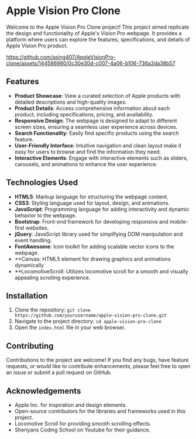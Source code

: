 # Apple Vision Pro Clone

Welcome to the Apple Vision Pro Clone project! This project aimed replicate the design and functionality of Apple's Vision Pro webpage. It provides a platform where users can explore the features, specifications, and details of Apple Vision Pro product.




https://github.com/asing407/AppleVisionPro-clone/assets/144586980/0c30e30d-c007-4a06-b106-736a2da38b57



## Features

- **Product Showcase**: View a curated selection of Apple products with detailed descriptions and high-quality images.
- **Product Details**: Access comprehensive information about each product, including specifications, pricing, and availability.
- **Responsive Design**: The webpage is designed to adapt to different screen sizes, ensuring a seamless user experience across devices.
- **Search Functionality**: Easily find specific products using the search feature.
- **User-Friendly Interface**: Intuitive navigation and clean layout make it easy for users to browse and find the information they need.
- **Interactive Elements**: Engage with interactive elements such as sliders, carousels, and animations to enhance the user experience.

## Technologies Used

- **HTML5**: Markup language for structuring the webpage content.
- **CSS3**: Styling language used for layout, design, and animations.
- **JavaScript**: Programming language for adding interactivity and dynamic behavior to the webpage.
- **Bootstrap**: Front-end framework for developing responsive and mobile-first websites.
- **jQuery**: JavaScript library used for simplifying DOM manipulation and event handling.
- **FontAwesome**: Icon toolkit for adding scalable vector icons to the webpage.
- **Canvas: HTML5 element for drawing graphics and animations dynamically
- **LocomotiveScroll: Utilizes locomotive scroll for a smooth and visually appealing scrolling experience.

## Installation

1. Clone the repository: `git clone https://github.com/yourusername/apple-vision-pro-clone.git`
2. Navigate to the project directory: `cd apple-vision-pro-clone`
3. Open the `index.html` file in your web browser.

## Contributing

Contributions to the project are welcome! If you find any bugs, have feature requests, or would like to contribute enhancements, please feel free to open an issue or submit a pull request on GitHub.

## Acknowledgements

- Apple Inc. for inspiration and design elements.
- Open-source contributors for the libraries and frameworks used in this project.
- Locomotive Scroll for providing smooth scrolling effects.
- Sheriyans Coding School on Youtube for their guidance.

